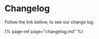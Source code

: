 # Changelog

Follow the link bellow, to see our change log. 

{% page-ref page="changelog.md" %}



